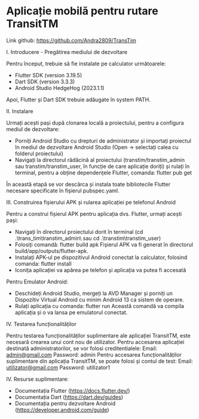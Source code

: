 # Aplicație mobilă pentru rutare TransitTM

Link github: https://github.com/Andra2809/TransTim

I. Introducere - Pregătirea mediului de dezvoltare

Pentru început, trebuie să fie instalate pe calculator următoarele:

- Flutter SDK (version 3.19.5)
- Dart SDK (version 3.3.3)
- Android Studio HedgeHog (2023.1.1)

Apoi, Flutter și Dart SDK trebuie adăugate în system PATH.

II. Instalare

Urmați acești pași după clonarea locală a proiectului, pentru a configura mediul de dezvoltare:

- Porniți Android Studio cu drepturi de administrator și importați proiectul în mediul de dezvoltare Android Studio (Open -> selectați calea cu folderul proiectului)
- Navigați la directorul rădăcină al proiectului (transtim/transtim_admin sau transtim/transtim_user, în funcție de care aplicație doriți) și rulați în terminal, pentru a obține dependențele Flutter, comanda: flutter pub get

În această etapă se vor descărca și instala toate bibliotecile Flutter necesare specificate în fișierul pubspec.yaml.

III. Construirea fișierului APK și rularea aplicației pe telefonul Android

Pentru a construi fișierul APK pentru aplicația dvs. Flutter, urmați acești pași:
- Navigați în directorul proiectului dorit în terminal (cd .\trans_tim\transtim_admin\ sau  cd .\transtim\transtim_user)
- Folosiți comandă: flutter build apk
Fișierul APK va fi generat în directorul build/app/outputs/flutter-apk.
- Instalați APK-ul pe dispozitivul Android conectat la calculator, folosind comanda: flutter install
- Iconița aplicației va apărea pe telefon și aplicația va putea fi accesată

Pentru Emulator Android:
- Deschideți Android Studio, mergeți la AVD Manager și porniți un Dispozitiv Virtual Android cu minim Android 13 ca sistem de operare.
- Rulați aplicația cu comanda: flutter run
Această comandă va compila aplicația și o va lansa pe emulatorul conectat.

IV. Testarea funcționalităților

Pentru testarea funcționalităților suplimentare ale aplicației TransitTM, este necesară crearea unui cont nou de utilizator. Pentru accesarea aplicației destinată administratorilor, se vor folosi creditentialele:
Email: admin@gmail.com
Password: admin
Pentru accesarea funcționalităților suplimentare din aplicația TransitTM, se poate folosi și contul de test:
Email: utilizator@gmail.com
Password: utilizator1

IV. Resurse suplimentare:
- Documentația Flutter (https://docs.flutter.dev/)
- Documentația Dart (https://dart.dev/guides)
- Documentația pentru dezvoltare Android (https://developer.android.com/guide)
